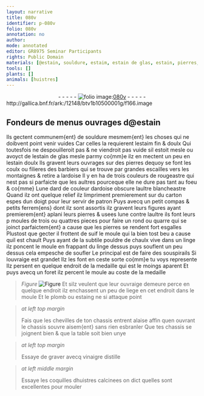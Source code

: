 ```yaml
---
layout: narrative
title: 080v
identifier: p-080v
folio: 080v
annotation: no
author:
mode: annotated
editor: GR8975 Seminar Participants
rights: Public Domain
materials: [@estain, souldure, estaim, estain de glas, estain, pierres, ardoise, carton, ferrem{ens}, suif, chaulx vive, linge, poncent, liege, plomb, estaing, vinaigre distille, coquilles dhuistres]
tools: []
plants: []
animals: [huistres]
---
```


<div class="folio" align="center">- - - - - <a href="http://gallica.bnf.fr/ark:/12148/btv1b10500001g/f166.image" target="_blank"><img src="https://cu-mkp.github.io/2017-workshop-edition/assets/photo-icon.png" alt="folio image: " style="display:inline-block; margin-bottom:-3px;"/>080v</a> - - - - - </div> http://gallica.bnf.fr/ark:/12148/btv1b10500001g/f166.image   

## <span class="pro">Fondeurs</span> de menus ouvrages d<span class="m">@estain</span>

 
Ils gectent communem{ent} de <span class="m">souldure</span> mesmem{ent} les choses qui ne doibvent point venir vuides Car celles la requierent l<span class="m">estaim</span> fin & doulx Qui toutesfois ne despouilleroit pas & ne viendroit pas vuide sil estoit mesle ou avoyct de l<span class="m">estain de glas</span> mesle parmy co{mm}e ilz en mectent un peu en l<span class="m">estain</span> doulx Ils gravent leurs ouvrages sur des <span class="m">pierres</span> dequoy se font les coulx ou filieres des <span class="pro">barbiers</span> qui se trouve par grandes escailles vers les montaignes & retire a l<span class="m">ardoise</span> Il y en ha de trois couleurs de rougeastre qui nest pas si parfaicte que les aultres pourceque elle ne dure pas tant au foeu & co{mme} Lune dard de couleur d<span class="m">ardoise</span> obscure laultre blancheastre Quand ilz ont quelque relief ilz limpriment premierement sur du <span class="m">carton</span> espes dun doigt pour leur servir de patron Puys avecq un petit compas & petits <span class="m">ferrem{ens}</span> dont ilz sont assortis ilz gravent leurs figures ayant premierem{ent} aplani leurs <span class="m">pierres</span> & usees lune contre laultre ils font leurs p moules de trois ou quattres pieces pour faire un rond ou quarre qui se joinct parfaictem{ent} a cause que les <span class="m">pierres</span> se rendent fort esgalles Plustost que gecter il frottent de <span class="m">suif</span> le moule qui la bien tost beu a cause quil est chault Puys ayant de la subtile pouldre de <span class="m">chaulx vive</span> dans un <span class="m">linge</span> ilz <span class="m">poncent</span> le moule en frappant du <span class="m">linge</span> dessus puys souflent un peu dessus cela empesche de soufler Le principal est de faire des souspirails Si louvraige est grandet Ilz les font en ceste sorte co{mm}e tu voys represente Ilz persent en quelque endroit de la medaille qui est le moings aparent Et puys avecq un foret ilz percent le moule au coste de la medaille 
> *Figure*
> <a href="
fig_p080v_1
https://drive.google.com/open?id=0B9-oNrvWdlO5VktqeFlScTAyczQ
" target="_blank"><img src="https://cu-mkp.github.io/GR8975-edition/assets/photo-icon.png" alt="Figure" style="display:inline-block; margin-bottom:-3px;"/></a>
 Et silz veulent que leur ouvraige demeure perce en quelque endroit ilz enchassent un peu de <span class="m">liege</span> en cet endroit dans le moule Et le <span class="m">plomb</span> ou <span class="m">estaing</span> ne si attaque point
 
> *at left top margin*
> 
>   Fais que les chevilles de ton chassis entrent alaise affin quen ouvrant le chassis souvre aisem{ent} sans rien esbranler Que tes chassis se joignent bien & que la table soit bien unye
 
> *at left top margin*
> 
>   Essaye de graver avecq <span class="m">vinaigre distille</span>
 
> *at left middle margin*
> 
>   Essaye les <span class="m">coquilles d<span class="al">huistres</span></span> calcinees on dict quelles sont excellentes pour mouler
 